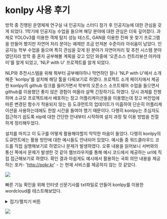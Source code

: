 # konlpy 사용 후기

방학 중 진행된 운영체제 연구실 내 인공지능 스터디 참가 후 인공지능에 대한 관심을 갖게 되었다.
1학기에 인공지능 수업을 들으며 해당 분야에 대한 관심은 더욱 깊어졌다. 과제로 YOLOv3를 이용한 객체 탐지 성능 테스트, GAN을 이용한 진짜 옷 찾기 프로그램을 만들어 봤지만 자연어 처리 분야는 예제만 조금 만져본 수준이라 아쉬움이 남았다. 인공지능 학부 수업을 들으며 특히 관심을 갖게 된 분야가 자연어처리 및 추천 시스템 분야였던지라 방학 중 혼자 공부해볼 계획을 갖고 있던 와중에 '오픈소스 컨트리뷰션 아카데미'를 알게 되었고, 'NLP with U' 프로젝트를 알게 되었다.

NLP와 추천시스템을 위해 뭐부터 공부해야하나 막연하던 찰나 'NLP with U'에서 소개해준 'konlpy'를 설치해 해당 툴을 다뤄보기로 하였다. 프로젝트 소개 페이지에서 제공한 konlpy의 github 링크를 들어가면서 학부의 오픈소스 소프트웨어 수업을 들으면서 github를 이용했던 좋지 않은 경험이 떠올라 살짝 긴장하기도 하였다. 당시 과제를 진행하며 소규모 프로젝트에서 배포하는 장고 어플리케이션들을 이용했는데 장고 버전업에 따른 변경된 함수가 적용되지 않는 등 도큐먼트의 업데이트가 미흡하여 단순히 어플리케이션을 사용하는데에도 한참 시간을 들여야 했기 때문이다. 다행히 konlpy는 초심자도 접근하기 쉽도록 nlp에 대한 간단한 안내부터 시작하여 설치 과정 및 이용 방법을 친절하게 정리해두었다.

설치를 마치고 이 도구를 어떻게 활용해야할지 막막한 마음이 들었다. 다행히 konlpy의 도큐먼트에는 활용 방안에 대한 예시들도 안내되어 있었다. 예시들 중 워드클라우드 코드를 직접 실행해보기로 하였으나 문제가 발생하였다. 오류 내용을 읽어보니 서버와의 통신 쪽에서 문제가 발생한 것 같아 웹브라우저를 통해 예시 코드에서 제공하는 url에 직접 접근해보기로 하였다. 
확인 결과 아쉽게도 예시에서 활용하는 국회 의안 내용을 제공하는 포커- 'http://pokr.kr' - 는 현재 서비스를 제공하지 않는 것 같았다.

![](https://user-images.githubusercontent.com/46564046/126978735-5ad682ba-29bc-482b-b485-badec6c5423b.png)


빠른 기능 확인을 위해 인터넷 신문기사를 txt파일로 만들어 konlpy를 이용한 wordcloud를 테스트해보았다.
<details>
<summary>접기/펼치기 버튼</summary>
<div markdown="1">

'''
#! /usr/bin/python2.7
# -*- coding: utf-8 -*-

from collections import Counter
import urllib
import random
import webbrowser

from konlpy.tag import Hannanum
from lxml import html
import pytagcloud # requires Korean font support
import sys

if sys.version_info[0] >= 3:
    urlopen = urllib.request.urlopen
else:
    urlopen = urllib.urlopen


r = lambda: random.randint(0,255)
color = lambda: (r(), r(), r())

'''
def get_bill_text(billnum):
    #url = 'http://pokr.kr/bill/%s/text' % billnum
    url = 'http://www.aitimes.com/news/articleView.html?idxno=%s' % billnum
    response = urlopen(url).read().decode('utf-8')
    page = html.fromstring(response)
    #/html/body/div[1]/div/section/div[2]/div/section/article/div[2]/div/article[1]
   # //*[@id="article-view-content-div"]
    text = page.xpath("//*[@id=\"article-view-content-div\"]")[0]
    return text
'''

def get_tags(text, ntags=50, multiplier=10):
    h = Hannanum()
    nouns = h.nouns(text)
    count = Counter(nouns)
    return [{ 'color': color(), 'tag': n, 'size': c*multiplier }for n, c in count.most_common(ntags)]

def draw_cloud(tags, filename, fontname='Noto Sans CJK', size=(800, 600)):
    pytagcloud.create_tag_image(tags, filename, fontname=fontname, size=size)
    webbrowser.open(filename)


#bill_num = '139784'
text = open('/Users/yosephkim/OneDrive - 전북대학교/4학년 1학기/인공지능/대학원/개인연구/news.txt', encoding='utf-8')
file = text.read()
print(file)
tags = get_tags(file)
print(tags)
draw_cloud(tags, 'wordcloud.png')
'''

</div>
</details>

![](https://user-images.githubusercontent.com/46564046/126978534-5aac3ba9-efc3-4445-b951-fa8891384b63.png)
